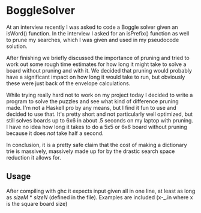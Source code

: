 BoggleSolver
============
At an interview recently I was asked to code a Boggle solver given an isWord() function.  In the interview I asked for an isPrefix() function as well to prune my searches, which I was given and used in my pseudocode solution. 

After finishing we briefly discussed the importance of pruning and tried to work out some rough time estimates for how long it might take to solve a board without pruning and with it. We decided that pruning would probably have a significant impact on how long it would take to run, but obviously these were just back of the envelope calculations.

While trying really hard not to work on my project today I decided to write a program to solve the puzzles and see what kind of difference pruning made. I'm not a Haskell pro by any means, but I find it fun to use and decided to use that. It's pretty short and not particularly well optimized, but still solves boards up to 6x6 in about .5 seconds on my laptop with pruning. I have no idea how long it takes to do a 5x5 or 6x6 board without pruning because it does *not* take half a second.

In conclusion, it is a pretty safe claim that the cost of making a dictionary trie is massively, massively made up for by the drastic search space reduction it allows for.

Usage
-----
After compiling with ghc it expects input given all in one line, at least as long as _sizeM_ * _sizeN_ (defined in the file). Examples are included (x-_.in where x is the square board size)
